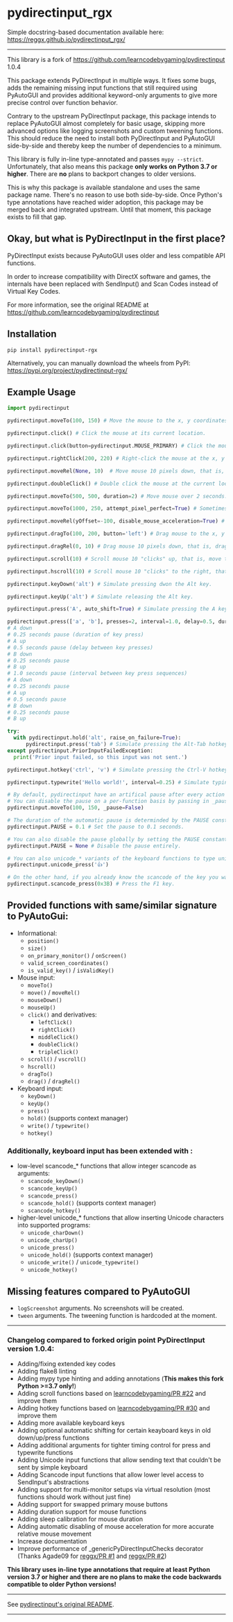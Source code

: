 # pydirectinput_rgx

Simple docstring-based documentation available here: https://reggx.github.io/pydirectinput_rgx/

---

This library is a fork of https://github.com/learncodebygaming/pydirectinput 1.0.4

This package extends PyDirectInput in multiple ways. It fixes some bugs, adds the remaining missing input functions that still required using PyAutoGUI and provides additional keyword-only arguments to give more precise control over function behavior.

Contrary to the upstream PyDirectInput package, this package intends to replace PyAutoGUI almost completely for basic usage, skipping more advanced options like logging screenshots and custom tweening functions. This should reduce the need to install both PyDirectInput and PyAutoGUI side-by-side and thereby keep the number of dependencies to a minimum.

This library is fully in-line type-annotated and passes `mypy --strict`. Unfortunately, that also means this package **only works on Python 3.7 or higher**. There are **no** plans to backport changes to older versions.

This is why this package is available standalone and uses the same package name. There's no reason to use both side-by-side. Once Python's type annotations have reached wider adoption, this package may be merged back and integrated upstream. Until that moment, this package exists to fill that gap.

## Okay, but what is PyDirectInput in the first place?

PyDirectInput exists because PyAutoGUI uses older and less compatible API functions.

In order to increase compatibility with DirectX software and games, the internals have been replaced with SendInput() and Scan Codes instead of Virtual Key Codes.

For more information, see the original README at https://github.com/learncodebygaming/pydirectinput


## Installation

`pip install pydirectinput-rgx`

Alternatively, you can manually download the wheels from PyPI:
https://pypi.org/project/pydirectinput-rgx/

## Example Usage

```python
import pydirectinput

pydirectinput.moveTo(100, 150) # Move the mouse to the x, y coordinates 100, 150.

pydirectinput.click() # Click the mouse at its current location.

pydirectinput.click(button=pydirectinput.MOUSE_PRIMARY) # Click the mouse at its current location using the primary mouse button (will detect swapped mouse buttons and press accordingly).

pydirectinput.rightClick(200, 220) # Right-click the mouse at the x, y coordinates 200, 220.

pydirectinput.moveRel(None, 10)  # Move mouse 10 pixels down, that is, move the mouse relative to its current position.

pydirectinput.doubleClick() # Double click the mouse at the current location.

pydirectinput.moveTo(500, 500, duration=2) # Move mouse over 2 seconds.

pydirectinput.moveTo(1000, 250, attempt_pixel_perfect=True) # Sometimes Windows will not move the mouse to the exact pixel you specify. If you set attempt_pixel_perfect to True, PyDirectInput will attempt to move the mouse to the exact pixel you specify.

pydirectinput.moveRel(yOffset=-100, disable_mouse_acceleration=True) # Move mouse 100 pixels up, disable mouse acceleration for this move. Mouse acceleration is messing with your mouse movements, so the library can disable it for you and restore your own settings after the movement is finished.

pydirectinput.dragTo(100, 200, button='left') # Drag mouse to the x, y coordinates 100, 200 while holding down the left mouse button.

pydirectinput.dragRel(0, 10) # Drag mouse 10 pixels down, that is, drag mouse relative to its current position.

pydirectinput.scroll(10) # Scroll mouse 10 "clicks" up, that is, move the mouse wheel up.

pydirectinput.hscroll(10) # Scroll mouse 10 "clicks" to the right, that is, move the mouse wheel to the right. Support for this scolling method is very limited in most applications.

pydirectinput.keyDown('alt') # Simulate pressing dwon the Alt key.

pydirectinput.keyUp('alt') # Simulate releasing the Alt key.

pydirectinput.press('A', auto_shift=True) # Simulate pressing the A key, automatically holding down the Shift key if needed.

pydirectinput.press(['a', 'b'], presses=2, interval=1.0, delay=0.5, duration=0.25) # Simulate pressing the A and B keys twice in succesion, with pauses in between:
# A down
# 0.25 seconds pause (duration of key press)
# A up
# 0.5 seconds pause (delay between key presses)
# B down
# 0.25 seconds pause
# B up
# 1.0 seconds pause (interval between key press sequences)
# A down
# 0.25 seconds pause
# A up
# 0.5 seconds pause
# B down
# 0.25 seconds pause
# B up

try:
  with pydirectinput.hold('alt', raise_on_failure=True):
      pydirectinput.press('tab') # Simulate pressing the Alt-Tab hotkey combination.
except pydirectinput.PriorInputFailedException:
  print('Prior input failed, so this input was not sent.')

pydirectinput.hotkey('ctrl', 'v') # Simulate pressing the Ctrl-V hotkey combination.

pydirectinput.typewrite('Hello world!', interval=0.25) # Simulate typing the string 'Hello world!' with a 0.25 second pause in between each key press.

# By default, pydirectinput have an artifical pause after every action to make input look less robotic.
# You can disable the pause on a per-function basis by passing in _pause=False, e.g
pydirectinput.moveTo(100, 150, _pause=False)

# The duration of the automatic pause is determinded by the PAUSE constant, which is 0.01 seconds by default, but can be adjusted to other values if desired.
pydirectinput.PAUSE = 0.1 # Set the pause to 0.1 seconds.

# You can also disable the pause globally by setting the PAUSE constant to None.
pydirectinput.PAUSE = None # Disable the pause entirely.

# You can also unicode_* variants of the keyboard functions to type unicode characters. Support may be limited in some applications.
pydirectinput.unicode_press('👍')

# On the other hand, if you already know the scancode of the key you want to press, you can use the scancode_* variants of the keyboard functions.
pydirectinput.scancode_press(0x3B) # Press the F1 key.
```

## Provided functions with same/similar signature to PyAutoGui:

* Informational:
  - `position()`
  - `size()`
  - `on_primary_monitor()` / `onScreen()`
  - `valid_screen_coordinates()`
  - `is_valid_key()` / `isValidKey()`
* Mouse input:
  - `moveTo()`
  - `move()` / `moveRel()`
  - `mouseDown()`
  - `mouseUp()`
  - `click()` and derivatives:
    - `leftClick()`
    - `rightClick()`
    - `middleClick()`
    - `doubleClick()`
    - `tripleClick()`
  - `scroll()` / `vscroll()`
  - `hscroll()`
  - `dragTo()`
  - `drag()` / `dragRel()`
* Keyboard input:
  - `keyDown()`
  - `keyUp()`
  - `press()`
  - `hold()` (supports context manager)
  - `write()` / `typewrite()`
  - `hotkey()`


### Additionally, keyboard input has been extended with :
* low-level scancode_* functions that allow integer scancode as arguments:
  - `scancode_keyDown()`
  - `scancode_keyUp()`
  - `scancode_press()`
  - `scancode_hold()` (supports context manager)
  - `scancode_hotkey()`
* higher-level unicode_* functions that allow inserting Unicode characters into supported programs:
  - `unicode_charDown()`
  - `unicode_charUp()`
  - `unicode_press()`
  - `unicode_hold()` (supports context manager)
  - `unicode_write()` / `unicode_typewrite()`
  - `unicode_hotkey()`


## Missing features compared to PyAutoGUI

- `logScreenshot` arguments. No screenshots will be created.
- `tween` arguments. The tweening function is hardcoded at the moment.

___

### Changelog compared to forked origin point PyDirectInput version 1.0.4:

* Adding/fixing extended key codes
* Adding flake8 linting
* Adding mypy type hinting and adding annotations (**This makes this fork Python >=3.7 only!**)
* Adding scroll functions based on [learncodebygaming/PR #22](https://github.com/learncodebygaming/pydirectinput/pull/22) and improve them
* Adding hotkey functions based on [learncodebygaming/PR #30](https://github.com/learncodebygaming/pydirectinput/pull/30) and improve them
* Adding more available keyboard keys
* Adding optional automatic shifting for certain keayboard keys in old down/up/press functions
* Adding additional arguments for tighter timing control for press and typewrite functions
* Adding Unicode input functions that allow sending text that couldn't be sent by simple keyboard
* Adding Scancode input functions that allow lower level access to SendInput's abstractions
* Adding support for multi-monitor setups via virtual resolution (most functions should work without just fine)
* Adding support for swapped primary mouse buttons
* Adding duration support for mouse functions
* Adding sleep calibration for mouse duration
* Adding automatic disabling of mouse acceleration for more accurate relative mouse movement
* Increase documentation
* Improve performance of _genericPyDirectInputChecks decorator (Thanks Agade09 for [reggx/PR #1](https://github.com/ReggX/pydirectinput_rgx/pull/1) and [reggx/PR #2](https://github.com/ReggX/pydirectinput_rgx/pull/2))

**This library uses in-line type annotations that require at least Python version 3.7 or higher and there are no plans to make the code backwards compatible to older Python versions!**


___
See [pydirectinput's original README](OLD_README.md).
___
